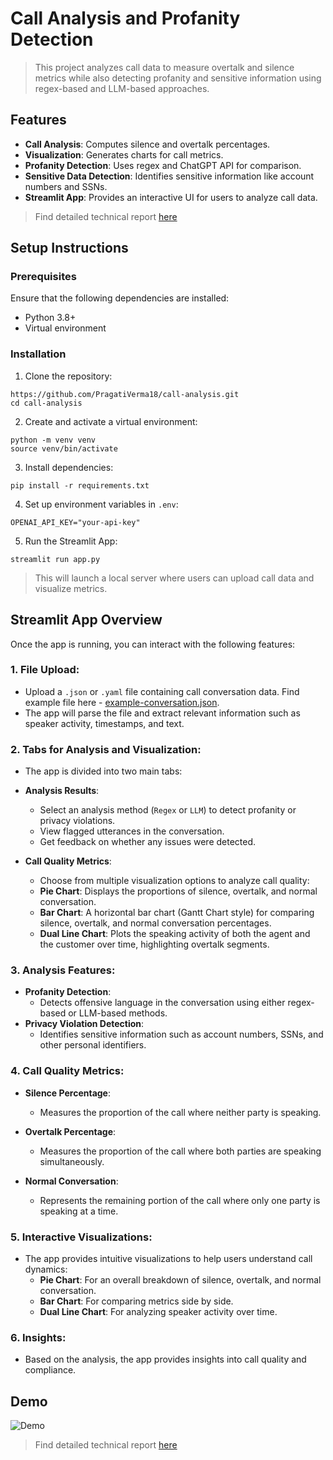 # Call Analysis and Profanity Detection

> This project analyzes call data to measure overtalk and silence metrics while also detecting profanity and sensitive information using regex-based and LLM-based approaches.

## Features

- **Call Analysis**: Computes silence and overtalk percentages.
- **Visualization**: Generates charts for call metrics.
- **Profanity Detection**: Uses regex and ChatGPT API for comparison.
- **Sensitive Data Detection**: Identifies sensitive information like account numbers and SSNs.
- **Streamlit App**: Provides an interactive UI for users to analyze call data.

> Find detailed technical report [here](./technical-report.md)

## Setup Instructions

### Prerequisites

Ensure that the following dependencies are installed:

- Python 3.8+
- Virtual environment

### Installation

1. Clone the repository:

```shell
https://github.com/PragatiVerma18/call-analysis.git
cd call-analysis
```

2. Create and activate a virtual environment:

```shell
python -m venv venv
source venv/bin/activate
```

3. Install dependencies:

```shell
pip install -r requirements.txt
```

4. Set up environment variables in `.env`:

```shell
OPENAI_API_KEY="your-api-key"
```

5. Run the Streamlit App:

```shell
streamlit run app.py
```

> This will launch a local server where users can upload call data and visualize metrics.

## Streamlit App Overview

Once the app is running, you can interact with the following features:

### 1. File Upload:

- Upload a `.json` or `.yaml` file containing call conversation data. Find example file here - [example-conversation.json](./example-conversation.json).
- The app will parse the file and extract relevant information such as speaker activity, timestamps, and text.

### 2. Tabs for Analysis and Visualization:

- The app is divided into two main tabs:

- **Analysis Results**:

  - Select an analysis method (`Regex` or `LLM`) to detect profanity or privacy violations.
  - View flagged utterances in the conversation.
  - Get feedback on whether any issues were detected.

- **Call Quality Metrics**:
  - Choose from multiple visualization options to analyze call quality:
  - **Pie Chart**: Displays the proportions of silence, overtalk, and normal conversation.
  - **Bar Chart**: A horizontal bar chart (Gantt Chart style) for comparing silence, overtalk, and normal conversation percentages.
  - **Dual Line Chart**: Plots the speaking activity of both the agent and the customer over time, highlighting overtalk segments.

### 3. Analysis Features:

- **Profanity Detection**:
  - Detects offensive language in the conversation using either regex-based or LLM-based methods.
- **Privacy Violation Detection**:
  - Identifies sensitive information such as account numbers, SSNs, and other personal identifiers.

### 4. Call Quality Metrics:

- **Silence Percentage**:

  - Measures the proportion of the call where neither party is speaking.

- **Overtalk Percentage**:

  - Measures the proportion of the call where both parties are speaking simultaneously.

- **Normal Conversation**:
  - Represents the remaining portion of the call where only one party is speaking at a time.

### 5. Interactive Visualizations:

- The app provides intuitive visualizations to help users understand call dynamics:
  - **Pie Chart**: For an overall breakdown of silence, overtalk, and normal conversation.
  - **Bar Chart**: For comparing metrics side by side.
  - **Dual Line Chart**: For analyzing speaker activity over time.

### 6. Insights:

- Based on the analysis, the app provides insights into call quality and compliance.

## Demo

![Demo](https://github.com/user-attachments/assets/fb04cfaa-f2fc-43b1-b05a-542abf810aa3)

> Find detailed technical report [here](./technical-report.md)
